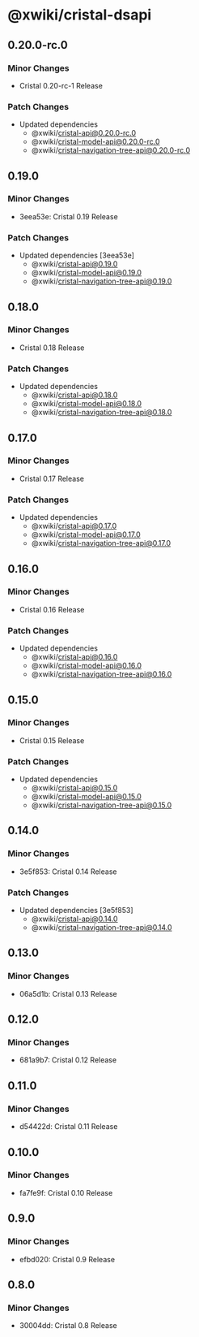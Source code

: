 # @xwiki/cristal-dsapi

## 0.20.0-rc.0

### Minor Changes

- Cristal 0.20-rc-1 Release

### Patch Changes

- Updated dependencies
  - @xwiki/cristal-api@0.20.0-rc.0
  - @xwiki/cristal-model-api@0.20.0-rc.0
  - @xwiki/cristal-navigation-tree-api@0.20.0-rc.0

## 0.19.0

### Minor Changes

- 3eea53e: Cristal 0.19 Release

### Patch Changes

- Updated dependencies [3eea53e]
  - @xwiki/cristal-api@0.19.0
  - @xwiki/cristal-model-api@0.19.0
  - @xwiki/cristal-navigation-tree-api@0.19.0

## 0.18.0

### Minor Changes

- Cristal 0.18 Release

### Patch Changes

- Updated dependencies
  - @xwiki/cristal-api@0.18.0
  - @xwiki/cristal-model-api@0.18.0
  - @xwiki/cristal-navigation-tree-api@0.18.0

## 0.17.0

### Minor Changes

- Cristal 0.17 Release

### Patch Changes

- Updated dependencies
  - @xwiki/cristal-api@0.17.0
  - @xwiki/cristal-model-api@0.17.0
  - @xwiki/cristal-navigation-tree-api@0.17.0

## 0.16.0

### Minor Changes

- Cristal 0.16 Release

### Patch Changes

- Updated dependencies
  - @xwiki/cristal-api@0.16.0
  - @xwiki/cristal-model-api@0.16.0
  - @xwiki/cristal-navigation-tree-api@0.16.0

## 0.15.0

### Minor Changes

- Cristal 0.15 Release

### Patch Changes

- Updated dependencies
  - @xwiki/cristal-api@0.15.0
  - @xwiki/cristal-model-api@0.15.0
  - @xwiki/cristal-navigation-tree-api@0.15.0

## 0.14.0

### Minor Changes

- 3e5f853: Cristal 0.14 Release

### Patch Changes

- Updated dependencies [3e5f853]
  - @xwiki/cristal-api@0.14.0
  - @xwiki/cristal-navigation-tree-api@0.14.0

## 0.13.0

### Minor Changes

- 06a5d1b: Cristal 0.13 Release

## 0.12.0

### Minor Changes

- 681a9b7: Cristal 0.12 Release

## 0.11.0

### Minor Changes

- d54422d: Cristal 0.11 Release

## 0.10.0

### Minor Changes

- fa7fe9f: Cristal 0.10 Release

## 0.9.0

### Minor Changes

- efbd020: Cristal 0.9 Release

## 0.8.0

### Minor Changes

- 30004dd: Cristal 0.8 Release
